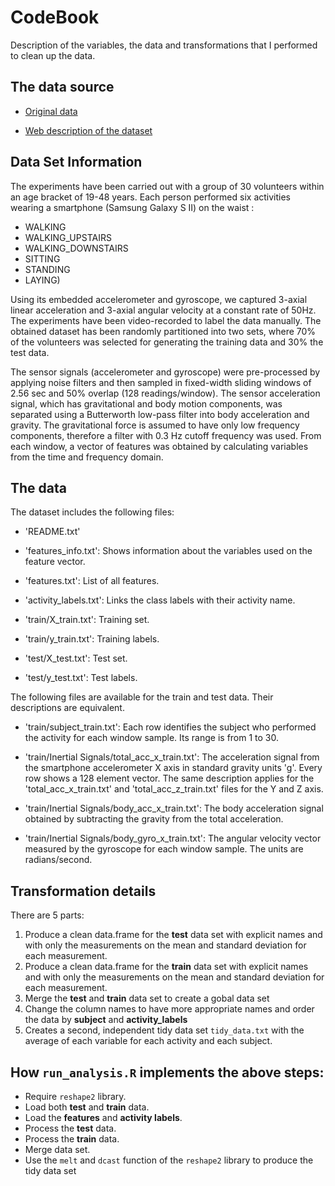 # CodeBook

Description of the variables, the data and transformations that I performed to clean up the data.

## The data source

* [Original data](https://d396qusza40orc.cloudfront.net/getdata%2Fprojectfiles%2FUCI%20HAR%20Dataset.zip)

* [Web description of the dataset](http://archive.ics.uci.edu/ml/datasets/Human+Activity+Recognition+Using+Smartphones)


## Data Set Information

The experiments have been carried out with a group of 30 volunteers within an age bracket of 19-48 years. Each person performed six activities wearing a smartphone (Samsung Galaxy S II) on the waist :

* WALKING
* WALKING_UPSTAIRS
* WALKING_DOWNSTAIRS
* SITTING
* STANDING
* LAYING)

Using its embedded accelerometer and gyroscope, we captured 3-axial linear acceleration and 3-axial angular velocity at a constant rate of 50Hz. The experiments have been video-recorded to label the data manually. The obtained dataset has been randomly partitioned into two sets, where 70% of the volunteers was selected for generating the training data and 30% the test data.

The sensor signals (accelerometer and gyroscope) were pre-processed by applying noise filters and then sampled in fixed-width sliding windows of 2.56 sec and 50% overlap (128 readings/window). The sensor acceleration signal, which has gravitational and body motion components, was separated using a Butterworth low-pass filter into body acceleration and gravity. The gravitational force is assumed to have only low frequency components, therefore a filter with 0.3 Hz cutoff frequency was used. From each window, a vector of features was obtained by calculating variables from the time and frequency domain.

## The data

The dataset includes the following files:

- 'README.txt'

- 'features_info.txt': Shows information about the variables used on the feature vector.

- 'features.txt': List of all features.

- 'activity_labels.txt': Links the class labels with their activity name.

- 'train/X_train.txt': Training set.

- 'train/y_train.txt': Training labels.

- 'test/X_test.txt': Test set.

- 'test/y_test.txt': Test labels.

The following files are available for the train and test data. Their descriptions are equivalent.

- 'train/subject_train.txt': Each row identifies the subject who performed the activity for each window sample. Its range is from 1 to 30.

- 'train/Inertial Signals/total_acc_x_train.txt': The acceleration signal from the smartphone accelerometer X axis in standard gravity units 'g'. Every row shows a 128 element vector. The same description applies for the 'total_acc_x_train.txt' and 'total_acc_z_train.txt' files for the Y and Z axis.

- 'train/Inertial Signals/body_acc_x_train.txt': The body acceleration signal obtained by subtracting the gravity from the total acceleration.

- 'train/Inertial Signals/body_gyro_x_train.txt': The angular velocity vector measured by the gyroscope for each window sample. The units are radians/second.


## Transformation details

There are 5 parts:

1. Produce a clean data.frame for the **test** data set with explicit names and with only the measurements on the mean and standard deviation for each measurement.
2. Produce a clean data.frame for the **train** data set with explicit names and with only the measurements on the mean and standard deviation for each measurement.
3. Merge the **test** and **train** data set to create a gobal data set
4. Change the column names to have more appropriate names and order the data by **subject** and **activity_labels**
5. Creates a second, independent tidy data set ```tidy_data.txt``` with the average of each variable for each activity and each subject.

## How ```run_analysis.R``` implements the above steps:

* Require ```reshape2``` library.
* Load both **test** and **train** data.
* Load the **features** and **activity labels**.
* Process the **test** data. 
* Process the **train** data.
* Merge data set.
* Use the ```melt``` and ```dcast``` function of the ```reshape2``` library to produce the tidy data set




